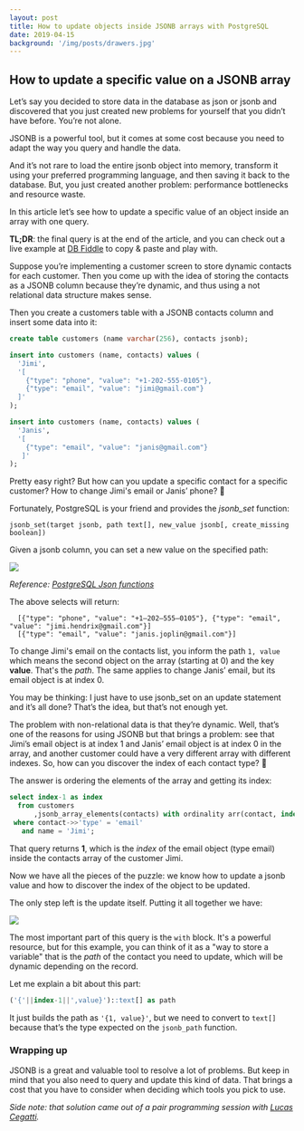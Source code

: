 ```yaml
---
layout: post
title: How to update objects inside JSONB arrays with PostgreSQL
date: 2019-04-15
background: '/img/posts/drawers.jpg'
---
```


## How to update a specific value on a JSONB array

Let’s say you decided to store data in the database as json or jsonb and discovered that you just created new problems for yourself that you didn’t have before. You’re not alone.

JSONB is a powerful tool, but it comes at some cost because you need to adapt the way you query and handle the data.

And it’s not rare to load the entire jsonb object into memory, transform it using your preferred programming language, and then saving it back to the database. But, you just created another problem: performance bottlenecks and resource waste.

In this article let’s see how to update a specific value of an object inside an array with one query.

**TL;DR**: the final query is at the end of the article, and you can check out a live example at [DB Fiddle](https://www.db-fiddle.com/f/e8aeGk7cRNYnpjsqi1ncrs/1) to copy & paste and play with.

Suppose you’re implementing a customer screen to store dynamic contacts for each customer. Then you come up with the idea of storing the contacts as a JSONB column because they’re dynamic, and thus using a not relational data structure makes sense.

Then you create a customers table with a JSONB contacts column and insert some data into it:

```sql
create table customers (name varchar(256), contacts jsonb);

insert into customers (name, contacts) values (
  'Jimi',
  '[
    {"type": "phone", "value": "+1-202-555-0105"},
    {"type": "email", "value": "jimi@gmail.com"}
  ]'
);

insert into customers (name, contacts) values (
  'Janis',
  '[
	{"type": "email", "value": "janis@gmail.com"}
   ]'
);
```

Pretty easy right? But how can you update a specific contact for a specific customer? How to change Jimi's email or Janis’ phone? 🤔

Fortunately, PostgreSQL is your friend and provides the *jsonb_set* function:

`jsonb_set(target jsonb, path text[], new_value jsonb[, create_missing boolean])`

Given a jsonb column, you can set a new value on the specified path:

![]({{site.baseurl}}img/posts/sql-jsonb-1.png)

*Reference: [PostgreSQL Json functions](https://www.postgresql.org/docs/9.5/functions-json.html)*

The above selects will return:

```
  [{"type": "phone", "value": "+1–202–555–0105"}, {"type": "email", "value": "jimi.hendrix@gmail.com"}]
  [{"type": "email", "value": "janis.joplin@gmail.com"}]
```

To change Jimi's email on the contacts list, you inform the path `1, value` which means the second object on the array (starting at 0) and the key **value**. That's the *path*. The same applies to change Janis’ email, but its email object is at index 0.

You may be thinking: I just have to use jsonb_set on an update statement and it’s all done? That’s the idea, but that’s not enough yet.

The problem with non-relational data is that they’re dynamic. Well, that’s one of the reasons for using JSONB but that brings a problem: see that Jimi’s email object is at index 1 and Janis’ email object is at index 0 in the array, and another customer could have a very different array with different indexes. So, how can you discover the index of each contact type? 🤔

The answer is ordering the elements of the array and getting its index:

```sql
select index-1 as index
  from customers
      ,jsonb_array_elements(contacts) with ordinality arr(contact, index)
 where contact->>'type' = 'email'
   and name = 'Jimi';
```

That query returns **1**, which is the *index* of the email object (type email) inside the contacts array of the customer Jimi.

Now we have all the pieces of the puzzle: we know how to update a jsonb value and how to discover the index of the object to be updated.

The only step left is the update itself. Putting it all together we have:

![]({{site.baseurl}}img/posts/sql-jsonb-2.png)

The most important part of this query is the `with` block. It's a powerful resource, but for this example, you can think of it as a "way to store a variable" that is the *path* of the contact you need to update, which will be dynamic depending on the record.

Let me explain a bit about this part:

```sql
('{'||index-1||',value}')::text[] as path
```

It just builds the path as `'{1, value}'`, but we need to convert to `text[]` because that’s the type expected on the `jsonb_path` function.

### Wrapping up

JSONB is a great and valuable tool to resolve a lot of problems. But keep in mind that you also need to query and update this kind of data. That brings a cost that you have to consider when deciding which tools you pick to use.

*Side note: that solution came out of a pair programming session with [Lucas Cegatti](https://twitter.com/lcegatti).*
